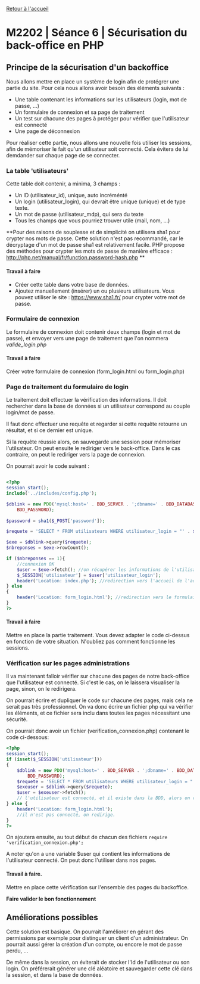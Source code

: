 [Retour à l'accueil](README.md)

# M2202 | Séance 6 | Sécurisation du back-office en PHP

## Principe de la sécurisation d'un backoffice

Nous allons mettre en place un système de login afin de protégrer une partie du site. Pour cela nous allons avoir besoin des éléments suivants :

* Une table contenant les informations sur les utilisateurs (login, mot de passe, ...)
* Un formulaire de connexion et sa page de traitement
* Un test sur chacune des pages à protéger pour vérifier que l'utilisateur est connecté
* Une page de déconnexion

Pour réaliser cette partie, nous allons une nouvelle fois utiliser les sessions, afin de mémoriser le fait qu'un utilisateur soit connecté. Cela évitera de lui demdander sur chaque page de se connecter.

### La table 'utilisateurs'

Cette table doit contenir, a minima, 3 champs :

* Un ID (utilisateur_id), unique, auto incréménté
* Un login (utilisateur_login), qui devrait être unique (unique) et de type texte.
* Un mot de passe (utilisateur_mdp), qui sera du texte
* Tous les champs que vous pourriez trouver utile (mail, nom, ...)


**Pour des raisons de souplesse et de simplicité on utilisera sha1 pour crypter nos mots de passe. Cette solution n'est pas recommandé, car le décryptage d'un mot de passe sha1 est relativement facile. PHP propose des méthodes pour crypter les mots de passe de manière efficace : http://php.net/manual/fr/function.password-hash.php **

#### Travail à faire 

* Créer cette table dans votre base de données.
* Ajoutez manuellement (insérer) un ou plusieurs utilisateurs. Vous pouvez utiliser le site : https://www.sha1.fr/ pour crypter votre mot de passe.


### Formulaire de connexion

Le formulaire de connexion doit contenir deux champs (login et mot de passe), et envoyer vers une page de traitement que l'on nommera *valide_login.php*

#### Travail à faire

Créer votre formulaire de connexion (form_login.html ou form_login.php)

### Page de traitement du formulaire de login

Le traitement doit effectuer la vérification des informations. Il doit rechercher dans la base de données si un utilisateur correspond au couple login/mot de passe.

Il faut donc effectuer une requête et regarder si cette requête retourne un résultat, et si ce dernier est unique.

Si la requête réussie alors, on sauvegarde une session pour mémoriser l'utilsateur. On peut ensuite le rediriger vers le back-office. Dans le cas contraire, on peut le rediriger vers la page de connexion.

On pourrait avoir le code suivant :

```php

<?php
session_start();
include('../includes/config.php');

$dblink = new PDO('mysql:host=' . BDD_SERVER . ';dbname=' . BDD_DATABASE . '; charset=utf8', BDD_USER,
    BDD_PASSWORD);
    
$password = sha1($_POST['password']);

$requete = 'SELECT * FROM utilisateurs WHERE utilisateur_login = "' . $_POST['login'].'" and utilisateur_mdp = "'.$password.'"';

$exe = $dblink->query($requete);
$nbreponses = $exe->rowCount();

if ($nbreponses == 1){
    //connexion OK
    $user = $exe->fetch(); //on récupérer les informations de l'utilisateur
    $_SESSION['utilisateur'] = $user['utilisateur_login'];
    header('Location: index.php'); //redirection vers l'accueil de l'administration
} else
{
    header('Location: form_login.html'); //redirection vers le formulaire
}
?>
```

#### Travail à faire

Mettre en place la partie traitement. Vous devez adapter le code ci-dessus en fonction de votre situation. N'oubliez pas comment fonctionne les sessions.

### Vérification sur les pages administrations

Il va maintenant falloir vérifier sur chacune des pages de notre back-office que l'utilisateur est connecté. Si c'est le cas, on le laissera visualiser la page, sinon, on le redirigera.

On pourrait écrire et dupliquer le code sur chacune des pages, mais cela ne serait pas très professionnel. On va donc écrire un fichier php qui va vérifier les éléments, et ce fichier sera inclu dans toutes les pages nécessitant une sécurité.

On pourrait donc avoir un fichier (verification_connexion.php) contenant le code ci-dessous:

```php
<?php
session_start();
if (isset($_SESSION['utilisateur']))
{
    $dblink = new PDO('mysql:host=' . BDD_SERVER . ';dbname=' . BDD_DATABASE . '; charset=utf8', BDD_USER,
        BDD_PASSWORD);
    $requete = 'SELECT * FROM utilisateurs WHERE utilisateur_login = "'.$_SESSION['utilisateur'].'"';
    $exeuser = $dblink->query($requete);
    $user = $exeuser->fetch();
    // l'utilisateur est connecté, et il existe dans la BDD, alors on récupérer ses informations dans une variable $user
} else {
    header('Location: form_login.html');
    //il n'est pas connecté, on redirige.
}
?>
```
On ajoutera ensuite, au tout début de chacun des fichiers `require 'verification_connexion.php';`

A noter qu'on a une variable $user qui contient les informations de l'utilisateur connecté. On peut donc l'utiliser dans nos pages.

#### Travail à faire.

Mettre en place cette vérification sur l'ensemble des pages du backoffice.

**Faire valider le bon fonctionnement**

## Améliorations possibles

Cette solution est basique. On pourrait l'améliorer en gérant des permissions par exemple pour distinguer un client d'un administrateur. On pourrait aussi gérer la création d'un compte, ou encore le mot de passe perdu, ...

De même dans la session, on éviterait de stocker l'Id de l'utilisateur ou son login. On préférerait générer une clé aléatoire et sauvegarder cette clé dans la session, et dans la base de données.


